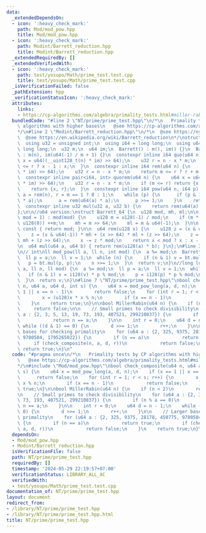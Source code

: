 ```yaml
---
data:
  _extendedDependsOn:
  - icon: ':heavy_check_mark:'
    path: Mod/mod_pow.hpp
    title: Mod/mod_pow.hpp
  - icon: ':heavy_check_mark:'
    path: Modint/Barrett_reduction.hpp
    title: Modint/Barrett_reduction.hpp
  _extendedRequiredBy: []
  _extendedVerifiedWith:
  - icon: ':heavy_check_mark:'
    path: test/yosupo/Math/prime_test.test.cpp
    title: test/yosupo/Math/prime_test.test.cpp
  _isVerificationFailed: false
  _pathExtension: hpp
  _verificationStatusIcon: ':heavy_check_mark:'
  attributes:
    links:
    - https://cp-algorithms.com/algebra/primality_tests.html#miller-rabin-primality-test
  bundledCode: "#line 2 \"NT/prime/prime_test.hpp\"\n/*\n   Primality tests by CP\
    \ algorithms with higher bases\n   @see https://cp-algorithms.com/algebra/primality_tests.html#miller-rabin-primality-test\n\
    */\n#line 2 \"Modint/Barrett_reduction.hpp\"\n/*\n  @see https://nyaannyaan.github.io/library/modint/barrett-reduction.hpp\n\
    \  @see https://en.wikipedia.org/wiki/Barrett_reduction\n*/\nstruct Barrett {\n\
    \  using u32 = unsigned int;\n  using i64 = long long;\n  using u64 = unsigned\
    \ long long;\n  u32 m;\n  u64 im;\n  Barrett() : m(), im() {}\n  Barrett(int n)\
    \ : m(n), im(u64(-1) / m + 1) {}\n  constexpr inline i64 quo(u64 n) {\n    u64\
    \ x = u64((__uint128_t(n) * im) >> 64);\n    u32 r = n - x * m;\n    return m\
    \ <= r ? x - 1 : x;\n  }\n  constexpr inline i64 rem(u64 n) {\n    u64 x = u64((__uint128_t(n)\
    \ * im) >> 64);\n    u32 r = n - x * m;\n    return m <= r ? r + m : r;\n  }\n\
    \  constexpr inline pair<i64, int> quorem(u64 n) {\n    u64 x = u64((__uint128_t(n)\
    \ * im) >> 64);\n    u32 r = n - x * m;\n    if (m <= r) return {x - 1, r + m};\n\
    \    return {x, r};\n  }\n  constexpr inline i64 pow(u64 n, i64 p) {\n    u32\
    \ a = rem(n), r = m == 1 ? 0 : 1;\n    while (p) {\n      if (p & 1) r = rem(u64(r)\
    \ * a);\n      a = rem(u64(a) * a);\n      p >>= 1;\n    }\n    return r;\n  }\n\
    \  constexpr inline u32 mul(u32 a, u32 b) {\n    return rem(u64(a) * b);\n  }\n\
    };\n\n//u64 version:\nstruct Barrett_64 {\n  u128 mod, mh, ml;\n\n  explicit Barrett_64(u64\
    \ mod = 1) : mod(mod) {\n    u128 m = u128(-1) / mod;\n    if (m * mod + mod ==\
    \ u128(0)) ++m;\n    mh = m >> 64;\n    ml = m & u64(-1);\n  }\n\n  u64 umod()\
    \ const { return mod; }\n\n  u64 rem(u128 x) {\n    u128 z = (x & u64(-1)) * ml;\n\
    \    z = (x & u64(-1)) * mh + (x >> 64) * ml + (z >> 64);\n    z = (x >> 64) *\
    \ mh + (z >> 64);\n    x -= z * mod;\n    return x < mod ? x : x - mod;\n  }\n\
    \n  u64 mul(u64 a, u64 b) { return rem(u128(a) * b); }\n};\n#line 3 \"Mod/mod_pow.hpp\"\
    \n// int\nll mod_pow(ll a, ll n, int mod) {\n  a %= mod;\n  Barrett bt(mod);\n\
    \  ll p = a;\n  ll v = 1;\n  while (n) {\n    if (n & 1) v = bt.mul(v, p);\n \
    \   p = bt.mul(p, p);\n    n >>= 1;\n  }\n  return v;\n}\n//long long \nll mod_pow_long(ll\
    \ a, ll n, ll mod) {\n  a %= mod;\n  ll p = a;\n  ll v = 1;\n  while (n) {\n \
    \   if (n & 1) v = i128(v) * p % mod;\n    p = i128(p) * p % mod;\n    n >>= 1;\n\
    \  }\n  return v;\n}\n#line 7 \"NT/prime/prime_test.hpp\"\nbool check_composite(u64\
    \ n, u64 a, u64 d, int s) {\n    u64 x = mod_pow_long(a, d, n);\n    if (x ==\
    \ 1 || x == n - 1)\n        return false;\n    for (int r = 1; r < s; r++) {\n\
    \        x = (u128)x * x % n;\n        if (x == n - 1)\n            return false;\n\
    \    }\n    return true;\n}\n\nbool MillerRabin(u64 n) {\n    if (n < 2)\n   \
    \     return false;\n\n    // Small primes to check divisibility\n    for (u64\
    \ a : {2, 3, 5, 13, 19, 73, 193, 407521, 299210837}) {\n        if (n % a == 0)\n\
    \            return n == a;\n    }\n\n    int r = 0;\n    u64 d = n - 1;\n   \
    \ while ((d & 1) == 0) {\n        d >>= 1;\n        r++;\n    }\n\n    // Larger\
    \ bases for checking primality\n    for (u64 a : {2, 325, 9375, 28178, 450775,\
    \ 9780504, 1795265022}) {\n        if (n == a)\n            return true;\n   \
    \     if (check_composite(n, a, d, r))\n            return false;\n    }\n   \
    \ return true;\n}\n"
  code: "#pragma once\n/*\n   Primality tests by CP algorithms with higher bases\n\
    \   @see https://cp-algorithms.com/algebra/primality_tests.html#miller-rabin-primality-test\n\
    */\n#include \"Mod/mod_pow.hpp\"\nbool check_composite(u64 n, u64 a, u64 d, int\
    \ s) {\n    u64 x = mod_pow_long(a, d, n);\n    if (x == 1 || x == n - 1)\n  \
    \      return false;\n    for (int r = 1; r < s; r++) {\n        x = (u128)x *\
    \ x % n;\n        if (x == n - 1)\n            return false;\n    }\n    return\
    \ true;\n}\n\nbool MillerRabin(u64 n) {\n    if (n < 2)\n        return false;\n\
    \n    // Small primes to check divisibility\n    for (u64 a : {2, 3, 5, 13, 19,\
    \ 73, 193, 407521, 299210837}) {\n        if (n % a == 0)\n            return\
    \ n == a;\n    }\n\n    int r = 0;\n    u64 d = n - 1;\n    while ((d & 1) ==\
    \ 0) {\n        d >>= 1;\n        r++;\n    }\n\n    // Larger bases for checking\
    \ primality\n    for (u64 a : {2, 325, 9375, 28178, 450775, 9780504, 1795265022})\
    \ {\n        if (n == a)\n            return true;\n        if (check_composite(n,\
    \ a, d, r))\n            return false;\n    }\n    return true;\n}\n"
  dependsOn:
  - Mod/mod_pow.hpp
  - Modint/Barrett_reduction.hpp
  isVerificationFile: false
  path: NT/prime/prime_test.hpp
  requiredBy: []
  timestamp: '2024-05-29 22:19:57+07:00'
  verificationStatus: LIBRARY_ALL_AC
  verifiedWith:
  - test/yosupo/Math/prime_test.test.cpp
documentation_of: NT/prime/prime_test.hpp
layout: document
redirect_from:
- /library/NT/prime/prime_test.hpp
- /library/NT/prime/prime_test.hpp.html
title: NT/prime/prime_test.hpp
---
```

